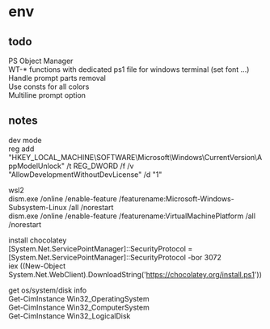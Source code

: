 # env

## todo

PS Object Manager \
WT-* functions with dedicated ps1 file for windows terminal (set font ...) \
Handle prompt parts removal \
Use consts for all colors \
Multiline prompt option

## notes

dev mode \
reg add "HKEY_LOCAL_MACHINE\SOFTWARE\Microsoft\Windows\CurrentVersion\AppModelUnlock" /t REG_DWORD /f /v "AllowDevelopmentWithoutDevLicense" /d "1"

wsl2 \
dism.exe /online /enable-feature /featurename:Microsoft-Windows-Subsystem-Linux /all /norestart \
dism.exe /online /enable-feature /featurename:VirtualMachinePlatform /all /norestart

install chocolatey \
[System.Net.ServicePointManager]::SecurityProtocol = [System.Net.ServicePointManager]::SecurityProtocol -bor 3072 \
iex ((New-Object System.Net.WebClient).DownloadString('https://chocolatey.org/install.ps1'))

get os/system/disk info \
Get-CimInstance Win32_OperatingSystem \
Get-CimInstance Win32_ComputerSystem \
Get-CimInstance Win32_LogicalDisk